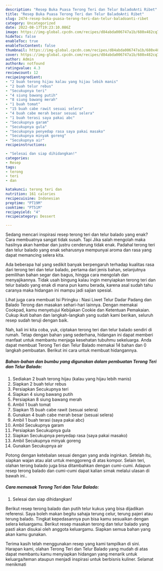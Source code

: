 ```yaml
---
description: "Resep Buka Puasa Terong Teri dan Telur BaladoAnti Ribet"
title: "Resep Buka Puasa Terong Teri dan Telur BaladoAnti Ribet"
slug: 2474-resep-buka-puasa-terong-teri-dan-telur-baladoanti-ribet
category: Uncategorized
date: 2022-08-17T19:23:10.086Z
image: https://img-global.cpcdn.com/recipes/d84abda006747a1b/680x482cq70/terong-teri-dan-telur-balado-foto-resep-utama.jpg
hideToc: false
enableToc: true
enableTocContent: false
thumbnail: https://img-global.cpcdn.com/recipes/d84abda006747a1b/680x482cq70/terong-teri-dan-telur-balado-foto-resep-utama.jpg
cover: https://img-global.cpcdn.com/recipes/d84abda006747a1b/680x482cq70/terong-teri-dan-telur-balado-foto-resep-utama.jpg
author: Admin
authorAv: notfound
ratingvalue: 4.3
reviewcount: 12
recipeingredient:
- "2 buah terong hijau kalau yang hijau lebih manis"
- "2 buah telur rebus"
- "Secukupnya teri"
- "4 siung bawang putih"
- "8 siung bawang merah"
- "1 buah tomat"
- "15 buah cabe rawit sesuai selera"
- "4 buah cabe merah besar sesuai selera"
- "1 buah terasi saya pakai abc"
- "Secukupnya garam"
- "Secukupnya gula"
- "Secukupnya penyedap rasa saya pakai masako"
- "Secukupnya minyak goreng"
- "Secukupnya air"
recipeinstructions:

- "Selesai dan siap dihidangkan!"
categories:
- Resep
tags:
- terong
- teri
- dan

katakunci: terong teri dan 
nutrition: 161 calories
recipecuisine: Indonesian
preptime: "PT19M"
cooktime: "PT51M"
recipeyield: "4"
recipecategory: Dessert

---
```



Sedang mencari inspirasi resep terong teri dan telur balado yang enak? Cara membuatnya sangat tidak susah. Tapi Jika salah mengolah maka hasilnya akan hambar dan justru cenderung tidak enak. Padahal terong teri dan telur balado yang enak seharusnya mempunyai aroma dan rasa yang dapat memancing selera kita.


Ada beberapa hal yang sedikit banyak berpengaruh terhadap kualitas rasa dari terong teri dan telur balado, pertama dari jenis bahan, selanjutnya pemilihan bahan segar dan bagus, hingga cara mengolah dan menyajikannya. Tidak usah bingung kalau ingin menyiapkan terong teri dan telur balado yang enak di mana pun kamu berada, karena asal sudah tahu caranya maka hidangan ini mampu jadi sajian spesial.

Lihat juga cara membuat Isi Piringku : Nasi Liwet Telur Dadar Padang dan Balado Terong dan masakan sehari-hari lainnya. Dengan memakai Cookpad, kamu menyetujui Kebijakan Cookie dan Ketentuan Pemakaian. Cukup ikuti bahan dan langkah-langkah yang sudah kami berikan, seluruh resep sudah teruji dengan baik.


Nah, kali ini kita coba, yuk, ciptakan terong teri dan telur balado sendiri di rumah. Tetap dengan bahan yang sederhana, hidangan ini dapat memberi manfaat untuk membantu menjaga kesehatan tubuhmu sekeluarga. Anda dapat membuat Terong Teri dan Telur Balado memakai 14 bahan dan 0 langkah pembuatan. Berikut ini cara untuk membuat hidangannya.

<!--inarticleads1-->

##### Bahan-bahan dan bumbu yang digunakan dalam pembuatan Terong Teri dan Telur Balado:

1. Sediakan 2 buah terong hijau (kalau yang hijau lebih manis)
1. Siapkan 2 buah telur rebus
1. Persiapkan Secukupnya teri
1. Siapkan 4 siung bawang putih
1. Persiapkan 8 siung bawang merah
1. Ambil 1 buah tomat
1. Siapkan 15 buah cabe rawit (sesuai selera)
1. Gunakan 4 buah cabe merah besar (sesuai selera)
1. Ambil 1 buah terasi (saya pakai abc)
1. Ambil Secukupnya garam
1. Persiapkan Secukupnya gula
1. Siapkan Secukupnya penyedap rasa (saya pakai masako)
1. Ambil Secukupnya minyak goreng
1. Gunakan Secukupnya air


Potong dengan ketebalan sesuai dengan yang anda inginkan. Setelah itu, siapkan wajan atau alat untuk menggoreng di atas kompor. Selain teri, olahan terong balado juga bisa ditambahkan dengan cumi-cumi. Adapun resep terong balado dan cumi-cumi dapat kalian simak melalui ulasan di bawah ini.. 

<!--inarticleads2-->

##### Cara memasak Terong Teri dan Telur Balado:


1. Selesai dan siap dihidangkan!

Berikut resep terong balado dan putih telur kukus yang bisa dijadikan referensi. Saya boleh makan begitu sahaja terung celur, terung pajeri atau terung balado. Tingkat kepedasannya pun bisa kamu sesuaikan dengan selera keluargamu. Berikut resep masakan terong dan telur balado yang pasti akan disukai oleh anggota keluargamu. Siapkan semua bahan yang akan kamu gunakan. 

Terima kasih telah menggunakan resep yang kami tampilkan di sini. Harapan kami, olahan Terong Teri dan Telur Balado yang mudah di atas dapat membantu kamu menyiapkan hidangan yang menarik untuk keluarga/teman ataupun menjadi inspirasi untuk berbisnis kuliner. Selamat menikmati
